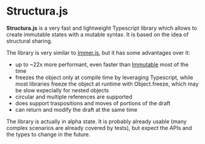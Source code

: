 # Structura.js

**Structura.js** is a very fast and lightweight Typescript library which allows to create immutable states with a mutable syntax. It is based on the idea of structural sharing.

The library is very similar to [Immer.js](https://immerjs.github.io/immer/), but it has some advantages over it:

- up to ~22x more performant, even faster than [Immutable](https://github.com/immutable-js/immutable-js) most of the time
- freezes the object only at compile time by leveraging Typescript, while most libraries freeze the object at runtime with Object.freeze, which may be slow expecially for nested objects
- circular and multiple references are supported
- does support traspositions and moves of portions of the draft
- can return and modify the draft at the same time

The library is actually in alpha state. It is probably already usable (many complex scenarios are already covered by tests), but expect the APIs and the types to change in the future.